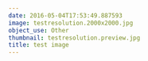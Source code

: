 ```yaml
---
date: 2016-05-04T17:53:49.887593
image: testresolution.2000x2000.jpg
object_use: Other
thumbnail: testresolution.preview.jpg
title: test image
---
```


